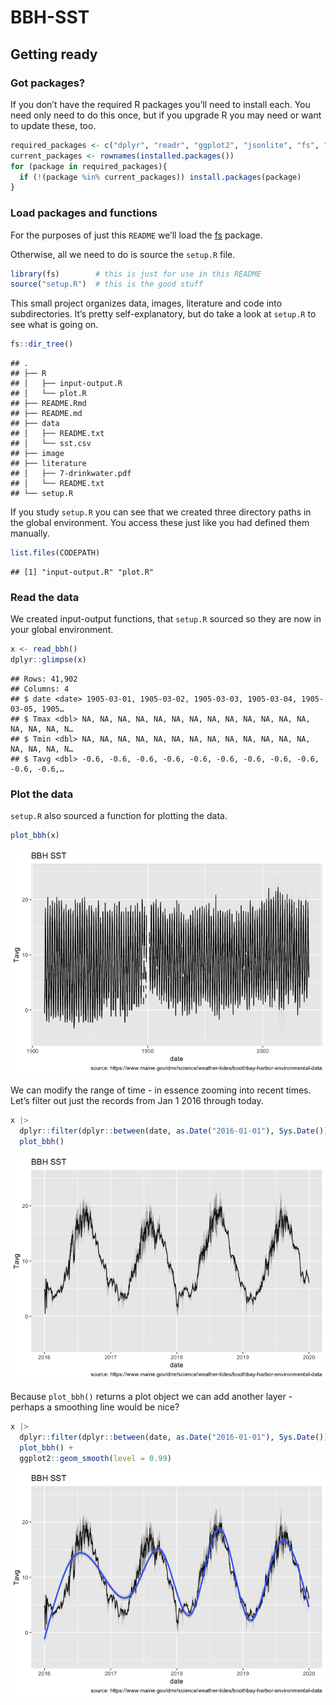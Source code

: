 BBH-SST
================

## Getting ready

### Got packages?

If you don’t have the required R packages you’ll need to install each.
You need only need to do this once, but if you upgrade R you may need or
want to update these, too.

``` r
required_packages <- c("dplyr", "readr", "ggplot2", "jsonlite", "fs", "here")
current_packages <- rownames(installed.packages())
for (package in required_packages){
  if (!(package %in% current_packages)) install.packages(package)
}
```

### Load packages and functions

For the purposes of just this `README` we’ll load the
[fs](https://CRAN.R-project.org/package=fs) package.

Otherwise, all we need to do is source the `setup.R` file.

``` r
library(fs)        # this is just for use in this README
source("setup.R")  # this is the good stuff
```

This small project organizes data, images, literature and code into
subdirectories. It’s pretty self-explanatory, but do take a look at
`setup.R` to see what is going on.

``` r
fs::dir_tree()
```

    ## .
    ## ├── R
    ## │   ├── input-output.R
    ## │   └── plot.R
    ## ├── README.Rmd
    ## ├── README.md
    ## ├── data
    ## │   ├── README.txt
    ## │   └── sst.csv
    ## ├── image
    ## ├── literature
    ## │   ├── 7-drinkwater.pdf
    ## │   └── README.txt
    ## └── setup.R

If you study `setup.R` you can see that we created three directory paths
in the global environment. You access these just like you had defined
them manually.

``` r
list.files(CODEPATH)
```

    ## [1] "input-output.R" "plot.R"

### Read the data

We created input-output functions, that `setup.R` sourced so they are
now in your global environment.

``` r
x <- read_bbh()
dplyr::glimpse(x)
```

    ## Rows: 41,902
    ## Columns: 4
    ## $ date <date> 1905-03-01, 1905-03-02, 1905-03-03, 1905-03-04, 1905-03-05, 1905…
    ## $ Tmax <dbl> NA, NA, NA, NA, NA, NA, NA, NA, NA, NA, NA, NA, NA, NA, NA, NA, N…
    ## $ Tmin <dbl> NA, NA, NA, NA, NA, NA, NA, NA, NA, NA, NA, NA, NA, NA, NA, NA, N…
    ## $ Tavg <dbl> -0.6, -0.6, -0.6, -0.6, -0.6, -0.6, -0.6, -0.6, -0.6, -0.6, -0.6,…

### Plot the data

`setup.R` also sourced a function for plotting the data.

``` r
plot_bbh(x)
```

![](README_files/figure-gfm/unnamed-chunk-6-1.png)<!-- -->

We can modify the range of time - in essence zooming into recent times.
Let’s filter out just the records from Jan 1 2016 through today.

``` r
x |>
  dplyr::filter(dplyr::between(date, as.Date("2016-01-01"), Sys.Date())) |>
  plot_bbh()
```

![](README_files/figure-gfm/unnamed-chunk-7-1.png)<!-- -->

Because `plot_bbh()` returns a plot object we can add another layer -
perhaps a smoothing line would be nice?

``` r
x |>
  dplyr::filter(dplyr::between(date, as.Date("2016-01-01"), Sys.Date())) |>
  plot_bbh() +
  ggplot2::geom_smooth(level = 0.99)
```

![](README_files/figure-gfm/unnamed-chunk-8-1.png)<!-- -->
